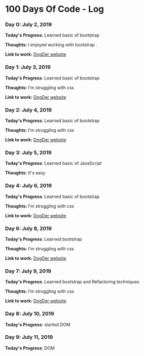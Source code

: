 # 100 Days Of Code - Log

### Day 0: July 2, 2019 


**Today's Progress**: Learned basic of bootstrap 

**Thoughts:** I enjoyed working with bootstrap .

**Link to work:** [DogDer website](https://pravincesingh.github.io/DogDer/)

### Day 1: July 3, 2019 


**Today's Progress**: Learned basic of bootstrap 

**Thoughts:** I'm struggling with css

**Link to work:** [DogDer website](https://pravincesingh.github.io/DogDer/)


### Day 2: July 4, 2019 

**Today's Progress**: Learned basic of bootstrap 

**Thoughts:** I'm struggling with css

**Link to work:** [DogDer website](https://pravincesingh.github.io/DogDer/)

### Day 3: July 5, 2019 

**Today's Progress**: Learned basic of JavaScript

**Thoughts:** It's easy

### Day 4: July 6, 2019 

**Today's Progress**: Learned basic of bootstrap 

**Thoughts:** I'm struggling with css

**Link to work:** [DogDer website](https://pravincesingh.github.io/DogDer/)

### Day 6: July 8, 2019 

**Today's Progress**: Learned bootstrap 

**Thoughts:** I'm struggling with css

**Link to work:** [DogDer website](https://pravincesingh.github.io/DogDer/)

### Day 7: July 9, 2019 

**Today's Progress**: Learned bootstrap  and Refactoring techniques

**Thoughts:** I'm struggling with css

**Link to work:** [DogDer website](https://pravincesingh.github.io/DogDer/)

### Day 8: July 10, 2019 

**Today's Progress**: started DOM

### Day 9: July 11, 2019 

**Today's Progress**: DOM

